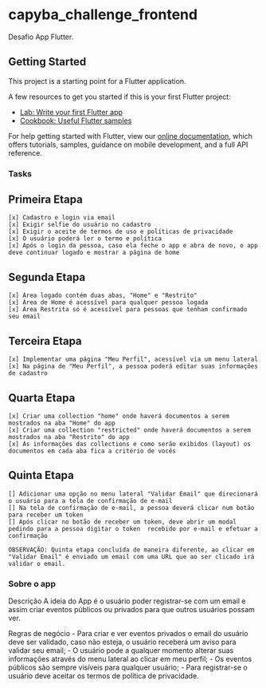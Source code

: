 # capyba_challenge_frontend

Desafio App Flutter.

## Getting Started

This project is a starting point for a Flutter application.

A few resources to get you started if this is your first Flutter project:

- [Lab: Write your first Flutter app](https://flutter.dev/docs/get-started/codelab)
- [Cookbook: Useful Flutter samples](https://flutter.dev/docs/cookbook)

For help getting started with Flutter, view our
[online documentation](https://flutter.dev/docs), which offers tutorials,
samples, guidance on mobile development, and a full API reference.

### Tasks
  ## Primeira Etapa
    [x] Cadastro e login via email
    [x] Exigir selfie do usuário no cadastro
    [x] Exigir o aceite de termos de uso e políticas de privacidade
    [x] O usuário poderá ler o termo e política
    [x] Após o login da pessoa, caso ela feche o app e abra de novo, o app deve continuar logado e mostrar a página de home
  
  ## Segunda Etapa
    [x] Área logado contém duas abas, "Home" e "Restrito"
    [x] Área de Home é acessível para qualquer pessoa logada
    [x] Área Restrita só é acessível para pessoas que tenham confirmado seu email

  ## Terceira Etapa
    [x] Implementar uma página "Meu Perfil", acessível via um menu lateral
    [x] Na página de "Meu Perfil", a pessoa poderá editar suas informações de cadastro

  ## Quarta Etapa
    [x] Criar uma collection "home" onde haverá documentos a serem mostrados na aba "Home" do app
    [x] Criar uma collection "restricted" onde haverá documentos a serem mostrados na aba "Restrito" do app
    [x] As informações das collections e como serão exibidos (layout) os documentos em cada aba fica a critério de vocês

  ## Quinta Etapa
    [] Adicionar uma opção no menu lateral "Validar Email" que direcionará o usuário para a tela de confirmação de e-mail
    [] Na tela de confirmação de e-mail, a pessoa deverá clicar num botão para receber um token
    [] Após clicar no botão de receber um token, deve abrir um modal pedindo para a pessoa digitar o token  recebido por e-mail e efetuar a confirmação

    OBSERVAÇÃO: Quinta etapa concluída de maneira diferente, ao clicar em "Validar Email" é enviado um email com uma URL que ao ser clicado irá validar o email.

### Sobre o app
  Descrição
    A ideia do App é o usuário poder registrar-se com um email e assim criar eventos públicos ou privados para que outros usuários possam ver.

  Regras de negócio
    - Para criar e ver eventos privados o email do usuário deve ser validado, caso não esteja, o usuário receberá um aviso para validar seu email;
    - O usuário pode a qualquer momento alterar suas informações através do menu lateral ao clicar em meu perfil;
    - Os eventos públicos são sempre visíveis para qualquer usuário;
    - Para registrar-se o usuário deve aceitar os termos de política de privacidade.
